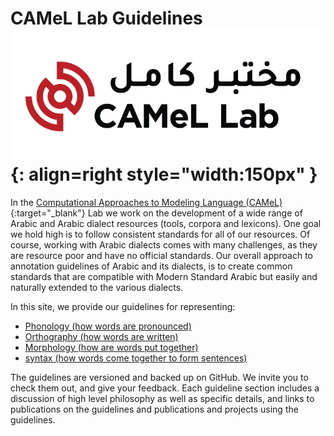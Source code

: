 # CAMeL Lab Guidelines  ![camel-lab](img/camel_lab.png){: align=right style="width:150px" } 

In the [Computational Approaches to Modeling Language (CAMeL)](http://www.camel-lab.com){:target="_blank"} Lab we work on the
development of a wide range of Arabic and Arabic dialect resources (tools,
corpora and lexicons). 
One goal we hold high is to follow consistent standards
for all of our resources.
Of course, working with Arabic dialects comes with
many challenges, as they are resource poor and have no official standards.
Our overall approach to annotation guidelines of Arabic and its dialects, is to
create common standards that are compatible with Modern Standard Arabic but
easily and naturally extended to the various dialects.<br>

In this site, we provide our guidelines for representing: 

* [Phonology (how words are pronounced)](phonology.md)
* [Orthography (how words are written)](orthography.md)
* [Morphology (how are words put together)](morphology.md)
* [syntax (how words come together to form sentences)](syntax.md)
  
The guidelines are versioned and backed up on GitHub. We invite you to check them out, and give your feedback.
Each guideline section includes a discussion of high level philosophy as well as specific details, and links to publications on the
guidelines and publications and projects using the guidelines.


